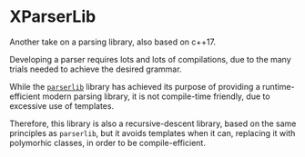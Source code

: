 # XParserLib

Another take on a parsing library, also based on c++17.

Developing a parser requires lots and lots of compilations, due to the many trials needed to achieve the desired grammar.

While the [`parserlib`](https://github.com/axilmar/parserlib) library has achieved its purpose of providing a runtime-efficient modern parsing library, it is not compile-time friendly, due to excessive use of templates. 

Therefore, this library is also a recursive-descent library, based on the same principles as `parserlib`, but it avoids templates when it can, replacing it with polymorhic classes, in order to be compile-efficient.
